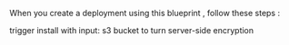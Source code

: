 When you create a deployment using this blueprint , follow these steps :

trigger install with input: s3 bucket to turn server-side encryption
